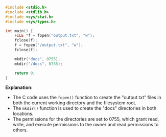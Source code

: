 ```c
#include <stdio.h>
#include <stdlib.h>
#include <sys/stat.h>
#include <sys/types.h>

int main() {
    FILE *f = fopen("output.txt", "w");
    fclose(f);
    f = fopen("/output.txt", "w");
    fclose(f);

    mkdir("docs", 0755);
    mkdir("/docs", 0755);

    return 0;
}
```

**Explanation:**

* The C code uses the `fopen()` function to create the "output.txt" files in both the current working directory and the filesystem root.
* The `mkdir()` function is used to create the "docs" directories in both locations.
* The permissions for the directories are set to 0755, which grant read, write, and execute permissions to the owner and read permissions to others.
